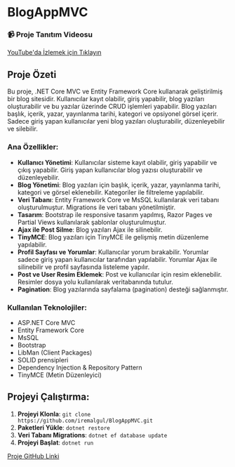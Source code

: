 # BlogAppMVC

### 📹 Proje Tanıtım Videosu
[YouTube'da İzlemek için Tıklayın](https://www.youtube.com/watch?v=abc123XYZ)

## Proje Özeti

Bu proje, .NET Core MVC ve Entity Framework Core kullanarak geliştirilmiş bir blog sitesidir. Kullanıcılar kayıt olabilir, giriş yapabilir, blog yazıları oluşturabilir ve bu yazılar üzerinde CRUD işlemleri yapabilir. Blog yazıları başlık, içerik, yazar, yayınlanma tarihi, kategori ve opsiyonel görsel içerir. Sadece giriş yapan kullanıcılar yeni blog yazıları oluşturabilir, düzenleyebilir ve silebilir.

### Ana Özellikler:
- **Kullanıcı Yönetimi**: Kullanıcılar sisteme kayıt olabilir, giriş yapabilir ve çıkış yapabilir. Giriş yapan kullanıcılar blog yazısı oluşturabilir ve düzenleyebilir.
- **Blog Yönetimi**: Blog yazıları için başlık, içerik, yazar, yayınlanma tarihi, kategori ve görsel eklenebilir. Kategoriler ile filtreleme yapılabilir.
- **Veri Tabanı**: Entity Framework Core ve MsSQL kullanılarak veri tabanı oluşturulmuştur. Migrations ile veri tabanı yönetilmiştir.
- **Tasarım**: Bootstrap ile responsive tasarım yapılmış, Razor Pages ve Partial Views kullanılarak şablonlar oluşturulmuştur.
- **Ajax ile Post Silme**: Blog yazıları Ajax ile silinebilir.
- **TinyMCE**: Blog yazıları için TinyMCE ile gelişmiş metin düzenleme yapılabilir.
- **Profil Sayfası ve Yorumlar**: Kullanıcılar yorum bırakabilir. Yorumlar sadece giriş yapan kullanıcılar tarafından yapılabilir. Yorumlar Ajax ile silinebilir ve profil sayfasında listeleme yapılır.
- **Post ve User Resim Eklemek**: Post ve kullanıcılar için resim eklenebilir. Resimler dosya yolu kullanılarak veritabanında tutulur.
- **Pagination**: Blog yazılarında sayfalama (pagination) desteği sağlanmıştır.

### Kullanılan Teknolojiler:
- ASP.NET Core MVC
- Entity Framework Core
- MsSQL
- Bootstrap
- LibMan (Client Packages)
- SOLID prensipleri
- Dependency Injection & Repository Pattern
- TinyMCE (Metin Düzenleyici)

## Projeyi Çalıştırma:
1. **Projeyi Klonla**: `git clone https://github.com/iremalgul/BlogAppMVC.git`
2. **Paketleri Yükle**: `dotnet restore`
3. **Veri Tabanı Migrations**: `dotnet ef database update`
4. **Projeyi Başlat**: `dotnet run`

[Proje GitHub Linki](https://github.com/iremalgul/BlogAppMVC)
